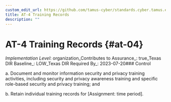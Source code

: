 ```yaml
---
custom_edit_url: https://github.com/tamus-cyber/standards.cyber.tamus.edu/tree/main/static/content/tamus.edu/TAMUS_profile.xml
title: AT-4 Training Records
description: ""
---
```


# AT-4 Training Records {#at-04}

_Implementation Level_: organization_Contributes to Assurance_: true_Texas DIR Baseline_: LOW_Texas DIR Required By_: 2023-07-20### Control

a. Document and monitor information security and privacy training activities, including security and privacy awareness training and specific role-based security and privacy training; and

b. Retain individual training records for [Assignment: time period].

